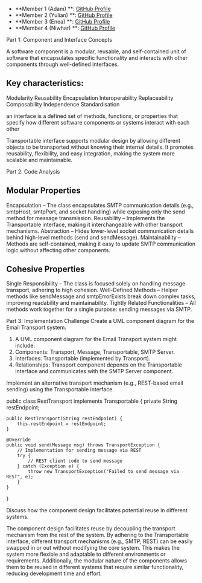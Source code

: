 - **Member 1 (Adam) **: [GitHub Profile](https://github.com/Adam9hub)
- **Member 2 (Yulian) **: [GitHub Profile](https://github.com/Yulian1705)
- **Member 3 (Enea) **: [GitHub Profile](https://github.com/en-ea)
- **Member 4 (Niwhar) **: [GitHub Profile](https://github.com/ninoa2000)


Part 1: Component and Interface Concepts

A software component is a modular, reusable, and self-contained unit of software that encapsulates specific functionality and interacts with other components through well-defined interfaces.

## Key characteristics:
Modularity
Reusability
Encapsulation
Interoperability
Replaceability
Composability
Independence
Standardisation

an interface is a defined set of methods, functions, or properties that specify how different software components or systems interact with each other

Transportable interface supports modular design by allowing different objects to be transported without knowing their internal details. It promotes reusability, flexibility, and easy integration, making the system more scalable and maintainable.

Part 2: Code Analysis


## Modular Properties
Encapsulation – The class encapsulates SMTP communication details (e.g., smtpHost, smtpPort, and socket handling) while exposing only the send method for message transmission.
Reusability – Implements the Transportable interface, making it interchangeable with other transport mechanisms.
Abstraction – Hides lower-level socket communication details behind high-level methods (send and sendMessage).
Maintainability – Methods are self-contained, making it easy to update SMTP communication logic without affecting other components.

## Cohesive Properties
Single Responsibility – The class is focused solely on handling message transport, adhering to high cohesion.
Well-Defined Methods – Helper methods like sendMessage and smtpErrorExists break down complex tasks, improving readability and maintainability.
Tightly Related Functionalities – All methods work together for a single purpose: sending messages via SMTP.


Part 3: Implementation Challenge
Create a UML component diagram for the Email Transport system.
   1. A UML component diagram for the Email Transport system might include:
   2. Components: Transport, Message, Transportable, SMTP Server.
   3. Interfaces: Transportable (implemented by Transport).
   4. Relationships: Transport component depends on the Transportable interface and communicates with the SMTP Server component.

Implement an alternative transport mechanism (e.g., REST-based email sending) using the Transportable interface.

public class RestTransport implements Transportable {
    private String restEndpoint;

    public RestTransport(String restEndpoint) {
        this.restEndpoint = restEndpoint;
    }

    @Override
    public void send(Message msg) throws TransportException {
        // Implementation for sending message via REST
        try {
            // REST client code to send message
        } catch (Exception e) {
            throw new TransportException("Failed to send message via REST", e);
        }
    }
}


Discuss how the component design facilitates potential reuse in different systems.

The component design facilitates reuse by decoupling the transport mechanism from the rest of the system. By adhering to the Transportable interface, different transport mechanisms (e.g., SMTP, REST) can be easily swapped in or out without modifying the core system. This makes the system more flexible and adaptable to different environments or requirements. Additionally, the modular nature of the components allows them to be reused in different systems that require similar functionality, reducing development time and effort.







